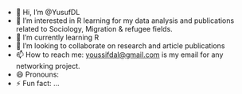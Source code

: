 - 👋 Hi, I’m @YusufDL
- 👀 I’m interested in R learning for my data analysis and publications related to Sociology, Migration & refugee fields. 
- 🌱 I’m currently learning R 
- 💞️ I’m looking to collaborate on research and article publications
- 📫 How to reach me: youssifdal@gmail.com is my email for any networking project.
- 😄 Pronouns: 
- ⚡ Fun fact: ...

<!---
YusufDL/YusufDL is a ✨ special ✨ repository because its `README.md` (this file) appears on your GitHub profile.
You can click the Preview link to take a look at your changes.
--->
